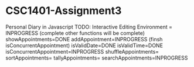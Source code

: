# CSC1401-Assignment3
Personal Diary in Javascript
TODO:
Interactive Editing Environment = INPROGRESS (complete other functions will be complete)
showAppointments=DONE
addAppointment=INPROGRESS (finsh isConcurrentAppointment)
isValidDate=DONE
isValidTime=DONE
isConcurrentAppointment=INPROGRESS
shuffleAppointments=
sortAppointments=
tallyAppointments=
searchAppointments=INPROGRESS

